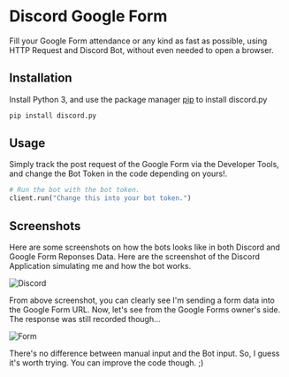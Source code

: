 # Discord Google Form

Fill your Google Form attendance or any kind as fast as possible, using HTTP Request and Discord Bot, without even needed to open a browser.

## Installation

Install Python 3, and use the package manager [pip](https://pip.pypa.io/en/stable/) to install discord.py

```bash
pip install discord.py
```

## Usage
Simply track the post request of the Google Form via the Developer Tools, and change the Bot Token in the code depending on yours!.
```python
# Run the bot with the bot token.
client.run("Change this into your bot token.")
```
## Screenshots
Here are some screenshots on how the bots looks like in both Discord and Google Form Reponses Data. Here are the screenshot of the Discord Application simulating me and how the bot works.

![Discord](https://i.ibb.co/64jKzJN/demo1.jpg)

From above screenshot, you can clearly see I'm sending a form data into the Google Form URL. Now, let's see from the Google Forms owner's side. The response was still recorded though...

![Form](https://i.ibb.co/GsvQZqF/bro2.jpg)

There's no difference between manual input and the Bot input. So, I guess it's worth trying. You can improve the code though. ;)
